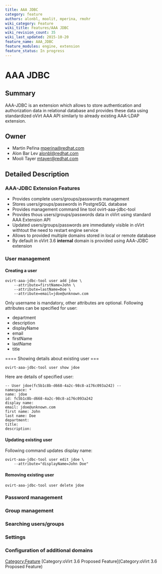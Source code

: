 ```yaml
---
title: AAA JDBC
category: feature
authors: alonbl, moolit, mperina, rmohr
wiki_category: Feature
wiki_title: Features/AAA JDBC
wiki_revision_count: 35
wiki_last_updated: 2015-10-20
feature_name: AAA_JDBC
feature_modules: engine, extension
feature_status: In progress
---
```


# AAA JDBC

## Summary

AAA-JDBC is an extension which allows to store authentication and authorization data in relational database and provides these data using standardized oVirt AAA API similarly to already existing AAA-LDAP extension.

## Owner

*   Martin Peřina <mperina@redhat.com>
*   Alon Bar Lev <alonbl@redhat.com>
*   Mooli Tayer <mtayer@redhat.com>

## Detailed Description

### AAA-JDBC Extension Features

*   Provides complete users/groups/passwords management
*   Stores users/groups/passwords in PostgreSQL database
*   Provides management command line tool ovirt-aaa-jdbc-tool
*   Provides thous users/groups/passwords data in oVirt using standard AAA Extension API
*   Updated users/groups/passwords are immediately visible in oVirt withtout the need to restart engine service
*   Allows to provided multiple domains stored in local or remote database
*   By default in oVirt 3.6 **internal** domain is provided using AAA-JDBC extension

### User management

#### Creating a user

    ovirt-aaa-jdbc-tool user add jdoe \
        --attribute=firstName=John \
        --attribute=lastName=Doe \
        --attribute=email=jdoe@unknown.com

Only username is mandatory, other attributes are optional. Following attributes can be specified for user:

*   department
*   description
*   displayName
*   email
*   firstName
*   lastName
*   title

==== Showing details about existing user ===

    ovirt-aaa-jdbc-tool user show jdoe

Here are details of specified user:

    -- User jdoe(fc5b1c8b-d668-4a2c-98c8-a176c093a242) --
    namespace: *
    name: jdoe
    id: fc5b1c8b-d668-4a2c-98c8-a176c093a242
    display name: 
    email: jdoe@unknown.com
    first name: John
    last name: Doe
    department: 
    title: 
    description:

#### Updating existing user

Following command updates display name:

    ovirt-aaa-jdbc-tool user edit jdoe \
        --attribute="displayName=John Doe"

#### Removing existing user

    ovirt-aaa-jdbc-tool user delete jdoe

### Password management

### Group management

### Searching users/groups

### Settings

### Configuration of additional domains

<Category:Feature> [Category:oVirt 3.6 Proposed Feature](Category:oVirt 3.6 Proposed Feature)
